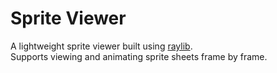 # Sprite Viewer

A lightweight sprite viewer built using [raylib](https://www.raylib.com/).  
Supports viewing and animating sprite sheets frame by frame.

